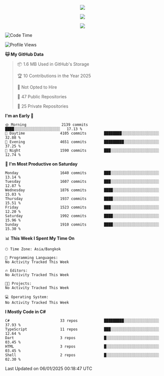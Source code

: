 <p align="center">
  <a href="say-hi.gif"> 
    <img align="center" src="say-hi.gif"/>
  </a>
</p>
<p align="center">
  <a href="https://github.com/htthinh1999">
    <img align="center" src="https://github-readme-stats-kappa-pink.vercel.app/api?username=htthinh1999&show_icons=true&count_private=true&theme=dracula"/>
  </a>
</p>
<p align="center">
  <a href="https://github.com/htthinh1999">
    <img src="https://github-readme-stats-kappa-pink.vercel.app/api/top-langs/?username=htthinh1999&layout=compact&langs_count=6&count_private=true&hide=tsql,hlsl,glsl,shaderlab&theme=dracula"/>
  </a>
</p>

<!--START_SECTION:waka-->
![Code Time](http://img.shields.io/badge/Code%20Time-0%20secs-blue)

![Profile Views](http://img.shields.io/badge/Profile%20Views-0-blue)

**🐱 My GitHub Data** 

> 📦 1.6 MB Used in GitHub's Storage 
 > 
> 🏆 10 Contributions in the Year 2025
 > 
> 🚫 Not Opted to Hire
 > 
> 📜 47 Public Repositories 
 > 
> 🔑 25 Private Repositories 
 > 
**I'm an Early 🐤** 

```text
🌞 Morning                2139 commits        ████░░░░░░░░░░░░░░░░░░░░░   17.13 % 
🌆 Daytime                4105 commits        ████████░░░░░░░░░░░░░░░░░   32.88 % 
🌃 Evening                4651 commits        █████████░░░░░░░░░░░░░░░░   37.25 % 
🌙 Night                  1590 commits        ███░░░░░░░░░░░░░░░░░░░░░░   12.74 % 
```
📅 **I'm Most Productive on Saturday** 

```text
Monday                   1640 commits        ███░░░░░░░░░░░░░░░░░░░░░░   13.14 % 
Tuesday                  1607 commits        ███░░░░░░░░░░░░░░░░░░░░░░   12.87 % 
Wednesday                1876 commits        ████░░░░░░░░░░░░░░░░░░░░░   15.03 % 
Thursday                 1937 commits        ████░░░░░░░░░░░░░░░░░░░░░   15.51 % 
Friday                   1523 commits        ███░░░░░░░░░░░░░░░░░░░░░░   12.20 % 
Saturday                 1992 commits        ████░░░░░░░░░░░░░░░░░░░░░   15.96 % 
Sunday                   1910 commits        ████░░░░░░░░░░░░░░░░░░░░░   15.30 % 
```


📊 **This Week I Spent My Time On** 

```text
🕑︎ Time Zone: Asia/Bangkok

💬 Programming Languages: 
No Activity Tracked This Week

🔥 Editors: 
No Activity Tracked This Week

🐱‍💻 Projects: 
No Activity Tracked This Week

💻 Operating System: 
No Activity Tracked This Week
```

**I Mostly Code in C#** 

```text
C#                       33 repos            █████████░░░░░░░░░░░░░░░░   37.93 % 
TypeScript               11 repos            ███░░░░░░░░░░░░░░░░░░░░░░   12.64 % 
Dart                     3 repos             █░░░░░░░░░░░░░░░░░░░░░░░░   03.45 % 
HTML                     3 repos             █░░░░░░░░░░░░░░░░░░░░░░░░   03.45 % 
Shell                    2 repos             █░░░░░░░░░░░░░░░░░░░░░░░░   02.30 % 
```




 Last Updated on 06/01/2025 00:18:47 UTC
<!--END_SECTION:waka-->
